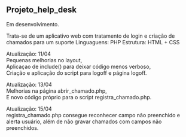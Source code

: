 ## Projeto_help_desk

Em desenvolvimento.

Trata-se de um aplicativo web com tratamento de login e criação de chamados para um suporte
Linguaguens: PHP
Estrutura: HTML + CSS

Atualização: 11/04 <br>
Pequenas melhorias no layout, <br>
Aplicaçao de include() para deixar código menos verboso, <br>
Criação e aplicação do script para logoff e página logoff. <br>

Atualização: 13/04 <br>
Melhorias na página abrir_chamado.php, <br>
E novo código próprio para o script registra_chamado.php. <br>

Atualização: 15/04 <br>
registra_chamado.php consegue reconhecer campo não preenchido e alerta usuário, além de não gravar chamados com campos não preenchidos. <br>

